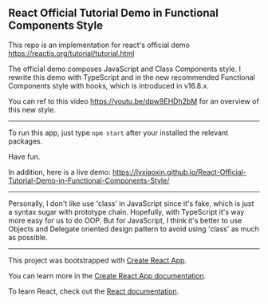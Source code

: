 
## React Official Tutorial Demo in Functional Components Style

This repo is an implementation for react's official demo https://reactjs.org/tutorial/tutorial.html

The official demo composes JavaScript and Class Components style. I rewrite this demo with TypeScript and in the new recommended Functional Components style with hooks, which is introduced in v16.8.x.

You can ref to this video https://youtu.be/dpw9EHDh2bM for an overview of this new style.

---

To run this app, just type `npm start` after your installed the relevant packages. 

Have fun.

In addition, here is a live demo: https://lvxiaoxin.github.io/React-Official-Tutorial-Demo-in-Functional-Components-Style/

---

Personally, I don't like use 'class' in JavaScript since it's fake, which is just a syntax sugar with prototype chain. Hopefully, with TypeScript it's way more easy for us to do OOP. But for JavaScript, I think it's better to use Objects and Delegate oriented design pattern to avoid using 'class' as much as possible.

---

This project was bootstrapped with [Create React App](https://github.com/facebook/create-react-app).

You can learn more in the [Create React App documentation](https://facebook.github.io/create-react-app/docs/getting-started).

To learn React, check out the [React documentation](https://reactjs.org/).
